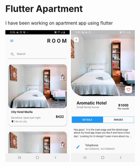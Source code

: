 <h1>Flutter Apartment</h1>

<p> I have been working on apartment app using flutter</p>

<img src="https://github.com/paulmanoni/flutter_apartment/blob/master/assets/Screenshot_20200712-080643.jpg" width='40%' height='60%'/>

<img src="https://github.com/paulmanoni/flutter_apartment/blob/master/assets/Screenshot_20200712-080649.jpg" width='40%' height='60%'/>
